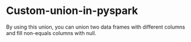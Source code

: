 # Custom-union-in-pyspark
By using this union, you can union two data frames with different columns and fill non-equals columns with null.
